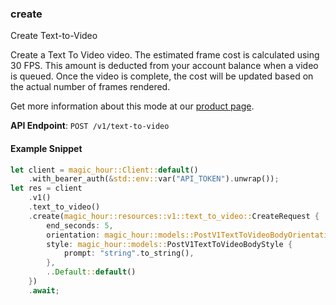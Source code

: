 
### create <a name="create"></a>
Create Text-to-Video

Create a Text To Video video. The estimated frame cost is calculated using 30 FPS. This amount is deducted from your account balance when a video is queued. Once the video is complete, the cost will be updated based on the actual number of frames rendered.
  
Get more information about this mode at our [product page](/products/text-to-video).
  

**API Endpoint**: `POST /v1/text-to-video`

#### Example Snippet

```rust
let client = magic_hour::Client::default()
    .with_bearer_auth(&std::env::var("API_TOKEN").unwrap());
let res = client
    .v1()
    .text_to_video()
    .create(magic_hour::resources::v1::text_to_video::CreateRequest {
        end_seconds: 5,
        orientation: magic_hour::models::PostV1TextToVideoBodyOrientationEnum::Landscape,
        style: magic_hour::models::PostV1TextToVideoBodyStyle {
            prompt: "string".to_string(),
        },
        ..Default::default()
    })
    .await;
```
